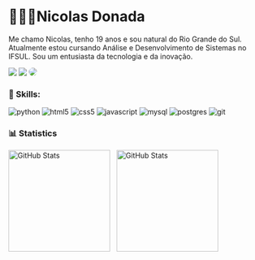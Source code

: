 # 👨🏻‍💻Nicolas Donada

Me chamo Nicolas, tenho 19 anos e sou natural do Rio Grande do Sul. Atualmente estou cursando Análise e Desenvolvimento de Sistemas no IFSUL. Sou um entusiasta da tecnologia e da inovação.

<div align="left"> 
 <a href="https://instagram.com/nickkz" target="_blank"><img src="https://img.shields.io/badge/-Instagram-%23E4405F?style=for-the-badge&logo=instagram&logoColor=white"></a>
 <a href = "mailto:cmp.1a.nicolasdonada4@gmail.com"><img src="https://img.shields.io/badge/-Gmail-%23333?style=for-the-badge&logo=gmail&logoColor=white" target="_blank"></a>
 <a href="https://www.linkedin.com/in//" target="_blank"><img src="https://img.shields.io/badge/-LinkedIn-%230077B5?style=for-the-badge&logo=linkedin&logoColor=white" style="border-radius: 30px"></a> 
</div>


### 🤖 Skills:

<div align="left">
 <img src="https://img.shields.io/badge/Python-3776AB?style=for-the-badge&logo=python&logoColor=white" alt="python">
 <img src="https://img.shields.io/badge/HTML5-E34F26?style=for-the-badge&logo=html5&logoColor=white" alt="html5">
 <img src="https://img.shields.io/badge/CSS3-1572B6?style=for-the-badge&logo=css3&logoColor=white" alt="css5">
 <img src="https://img.shields.io/badge/JavaScript-F7DF1E?style=for-the-badge&logo=javascript&logoColor=black" alt="javascript">
 <img src="https://img.shields.io/badge/MySQL-005C84?style=for-the-badge&logo=mysql&logoColor=white" alt="mysql">
 <img src="https://img.shields.io/badge/PostgreSQL-316192?style=for-the-badge&logo=postgresql&logoColor=white" alt="postgres">
 <img src="https://img.shields.io/badge/GIT-E44C30?style=for-the-badge&logo=git&logoColor=white" alt="git">
</div>

### 📊 Statistics

<p>
  <img 
    align="left" 
    alt="GitHub Stats" 
    height="200" 
    style="padding-right: 10px;" 
    src="https://github-readme-stats.vercel.app/api?username=nicolasdonada&show_icons=true&count_private=true&hide_border=true&title_color=4169E1&icon_color=4169E1&text_color=c9d1d9&bg_color=0d1117"
  />

<img 
      align="left" 
      alt="GitHub Stats" 
      height="200" 
      src="https://github-readme-stats.vercel.app/api/top-langs/?username=nicolasdonada&layout=compact&hide_border=true&title_color=4169E1&text_color=4169E1&bg_color=0d1117"
  />

</p>
